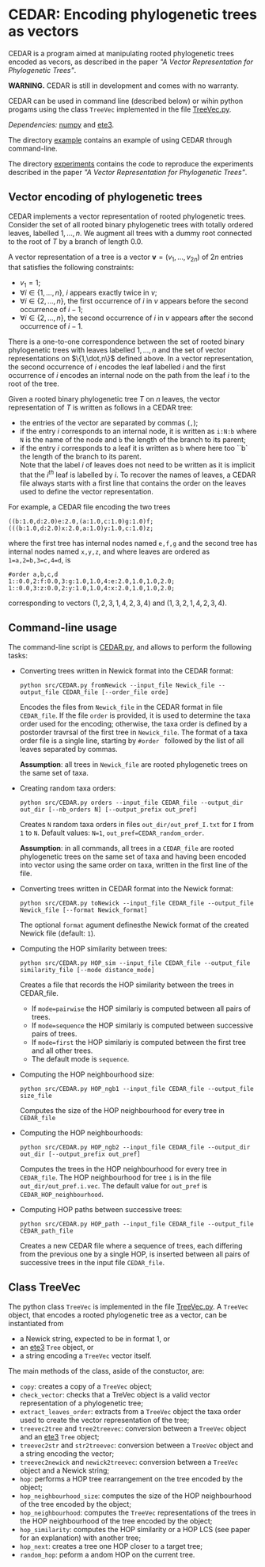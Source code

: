 # CEDAR: Encoding phylogenetic trees as vectors

CEDAR is a program aimed at manipulating rooted phylogenetic trees encoded as vecors, as described in
the paper *"A Vector Representation for Phylogenetic Trees"*.

**WARNING.** CEDAR is still in development and comes with no warranty.

CEDAR can be used in command line (described below) or wihin python progams using the class `TreeVec` implemented in the file 
[TreeVec.py](src/TreeVec.py).

*Dependencies:* <a href="https://numpy.org/">numpy</a> and <a href="http://etetoolkit.org/docs/latest/index.html">ete3</a>.

The directory [example](example/) contains an example of using CEDAR through command-line.

The directory [experiments](experiments) contains the code to reproduce the experiments described in the 
paper *"A Vector Representation for Phylogenetic Trees"*.

## Vector encoding of phylogenetic trees

CEDAR implements a vector representation of rooted phylogenetic trees. 
Consider the set of all rooted binary phylogenetic trees with totally ordered leaves, labelled $1,\dots,n$. 
We augment all trees with a dummy root connected to the root of $T$ by a branch of length $0.0$.

A vector representation of a tree is a vector $\mathbf{v}=(v_1,\dots,v_{2n})$ of $2n$ entries that satisfies the following constraints:
- $v_1=1$;
- $\forall i \in \{1,\dots,n\}$, $i$ appears exactly twice in $v$;
- $\forall i \in \{2,\dots,n\}$, the first occurrence of $i$ in $v$ appears before the second occurrence of $i-1$;
- $\forall i \in \{2,\dots,n\}$, the second occurrence of $i$ in $v$ appears after the second occurrence of $i-1$.

There is a one-to-one correspondence between the set of rooted binary phylogenetic trees with leaves labelled $1,\dots,n$ and the set of vector representations on $\{1,\dot,n\}$ defined above.
In a vector representation, the second occurrence of $i$ encodes the leaf labelled $i$ and the first occurrence of $i$ encodes an internal node on the path from the leaf $i$ to the root of the tree.

Given a rooted binary phylogenetic tree $T$ on $n$ leaves, the vector representation of $T$ is written as follows in a CEDAR tree:
- the entries of the vector are separated by commas (`,`);
- if the entry $i$ corresponds to an internal node, it is written as `i:N:b` where `N` is the name of the node and `b` the length of the branch to its parent;
- if the entry $i$ corresponds to a leaf it is written as `b` where here too ``b` the length of the branch to its parent.  
Note that the label $i$ of leaves does not need to be written as it is implicit that the $i^{th}$ leaf is labelled by $i$.
To recover the names of leaves, a CEDAR file always starts with a first line that contains the order on the leaves used to define the vector representation.

For example, a CEDAR file encoding the two trees 
```
((b:1.0,d:2.0)e:2.0,(a:1.0,c:1.0)g:1.0)f;
(((b:1.0,d:2.0)x:2.0,a:1.0)y:1.0,c:1.0)z;
```
where the first tree has internal nodes named `e,f,g` and the second tree has internal nodes named `x,y,z`, and where leaves are ordered as
`1=a,2=b,3=c,4=d`, is
```
#order a,b,c,d
1::0.0,2:f:0.0,3:g:1.0,1.0,4:e:2.0,1.0,1.0,2.0;
1::0.0,3:z:0.0,2:y:1.0,1.0,4:x:2.0,1.0,1.0,2.0;
```
corresponding to vectors $(1,2,3,1,4,2,3,4)$ and $(1,3,2,1,4,2,3,4)$.

## Command-line usage

The command-line script is [CEDAR.py](src/CEDAR.py), and allows to perform the following tasks:
-  Converting trees written in Newick format into the CEDAR format:
   ```
   python src/CEDAR.py fromNewick --input_file Newick_file --output_file CEDAR_file [--order_file orde]
   ```
   Encodes the files from `Newick_file` in the CEDAR format in file `CEDAR_file`.
   If the file `order` is provided, it is used to determine the taxa order used for the encoding;
   otherwise, the taxa order is defined by a postorder travrsal of the first tree in `Newick_file`.
   The format of a taxa order file is a single line, starting by `#order ` followed by the list of all
   leaves separated by commas.

   **Assumption**: all trees in `Newick_file` are rooted phylogenetic trees on the same set of taxa.

- Creating random taxa orders:
  ```
  python src/CEDAR.py orders --input_file CEDAR_file --output_dir out_dir [--nb_orders N] [--output_prefix out_pref]
  ```
  Creates `N` random taxa orders in files `out_dir/out_pref_I.txt` for `I` from `1` to `N`.
  Default values: `N=1`, `out_pref=CEDAR_random_order`.

  **Assumption**: in all commands, all trees in a `CEDAR_file` are rooted phylogenetic trees on the same set of taxa
  and having been encoded into vector using the same order on taxa, written in the first line of the file.

- Converting trees written in CEDAR format into the Newick format:
  ```
  python src/CEDAR.py toNewick --input_file CEDAR_file --output_file Newick_file [--format Newick_format]
  ```
  The optional `format` agument definesthe Newick format of the created Newick file (default: `1`).
  
- Computing the HOP similarity between trees:
  ```
  python src/CEDAR.py HOP_sim --input_file CEDAR_file --output_file similarity_file [--mode distance_mode]
  ```
  Creates a file that records the HOP similarity between the trees in CEDAR_file.
  - If `mode=pairwise` the HOP similariy is computed between all pairs of trees.
  - If `mode=sequence` the HOP similariy is computed between successive pairs of trees.
  - If `mode=first` the HOP similariy is computed between the first tree and all other trees.
  - The default mode is `sequence`.
    
- Computing the HOP neighbourhood size:
  ```
  python src/CEDAR.py HOP_ngb1 --input_file CEDAR_file --output_file size_file
  ```
  Computes the size of the HOP neighbourhood for every tree in `CEDAR_file`

- Computing the HOP neighbourhoods:
  ```
  python src/CEDAR.py HOP_ngb2 --input_file CEDAR_file --output_dir out_dir [--output_prefix out_pref]
  ```
  Computes the trees in the HOP neighbourhood for every tree in `CEDAR_file`. The HOP neighbourhood for
  tree `i` is in the file `out_dir/out_pref.i.vec`. The default value for `out_pref` is `CEDAR_HOP_neighbourhood`.

- Computing HOP paths between successive trees:
  ```
  python src/CEDAR.py HOP_path --input_file CEDAR_file --output_file CEDAR_path_file
  ```
  Creates a new CEDAR file where a sequence of trees, each differing from the previous one by a single
  HOP, is inserted between all pairs of successive trees in the input file `CEDAR_file`.

## Class TreeVec

The python class `TreeVec` is implemented in the file  [TreeVec.py](src/TreeVec.py). 
A `TreeVec` object, that encodes a rooted phylogenetic tree as a vector, can be instantiated from
- a Newick string, expected to be in format 1, or
- an <a href="http://etetoolkit.org/docs/latest/index.html">ete3</a> `Tree` object, or
- a string encoding a `TreeVec` vector itself.

The main methods of the class, aside of the constuctor, are:
- `copy`: creates a copy of a `TreeVec` object;
- `check_vector`: checks that a TreVec object is a valid vector representation of a phylogenetic tree;
- `extract_leaves_order`: extracts from a `TreeVec` object the taxa order used to create the vector representation of the tree;
- `treevec2tree` and `tree2treevec`: conversion between a `TreeVec` object and an <a href="http://etetoolkit.org/docs/latest/index.html">ete3</a> `Tree` object;
- `treevec2str` and `str2treevec`: conversion between a `TreeVec` object and a string encoding the vector;
- `treevec2newick` and `newick2treevec`: conversion between a `TreeVec` object and a Newick string;
- `hop`: performs a HOP tree rearrangement on the tree encoded by the object;
- `hop_neighbourhood_size`: computes the size of the HOP neighbourhood of the tree encoded by the object;
- `hop_neighbourhood`: computes the `TreeVec` representations of the trees in the HOP neighbourhood of the tree encoded by the object;
- `hop_similarity`: computes the HOP similarity or a HOP LCS (see paper for an explanation) with another tree;
- `hop_next`: creates a tree one HOP closer to a target tree;
- `random_hop`: peform a andom HOP on the current tree.

